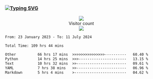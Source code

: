 ### <a href="https://git.io/typing-svg"><img src="https://readme-typing-svg.herokuapp.com?font=Fira+Code&pause=1000&width=435&lines=+Hi+%F0%9F%91%8B+There+is+Chenghow" alt="Typing SVG" /></a>
<p align="center"> 
  <img src="https://github-readme-stats.vercel.app/api?username=chenghow&show_icons=true"><br>
  Visitor count<br>
  <img src="https://profile-counter.glitch.me/chenghow/count.svg">
</p>

<!--START_SECTION:waka-->

```txt
From: 23 January 2023 - To: 11 July 2024

Total Time: 109 hrs 44 mins

Other          66 hrs 17 mins  >>>>>>>>>>>>>>>----------   60.40 %
Python         14 hrs 25 mins  >>>----------------------   13.15 %
Text           10 hrs 32 mins  >>-----------------------   09.61 %
YAML           7 hrs 38 mins   >>-----------------------   06.96 %
Markdown       5 hrs 4 mins    >------------------------   04.62 %
```

<!--END_SECTION:waka-->
